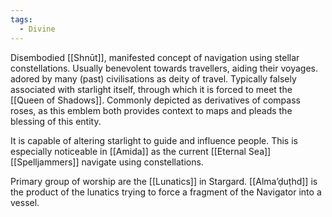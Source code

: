 ```yaml
---
tags:
  - Divine
---
```

Disembodied [[Shnūt]], manifested concept of navigation using stellar constellations. 
Usually benevolent towards travellers, aiding their voyages. adored by many (past) civilisations as deity of travel.
Typically falsely associated with starlight itself, through which it is forced to meet the [[Queen of Shadows]]. 
Commonly depicted as derivatives of compass roses, as this emblem both provides context to maps and pleads the blessing of this entity. 

It is capable of altering starlight to guide and influence people. This is especially noticeable in [[Amida]] as the current [[Eternal Sea]] [[Spelljammers]] navigate using constellations. 

Primary group of worship are the [[Lunatics]] in Stargard. 
[[Alma’ḍuṭhd]] is the product of the lunatics trying to force a fragment of the Navigator into a vessel.